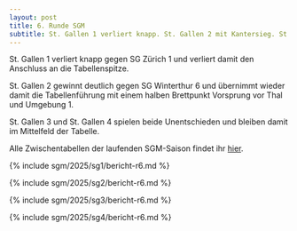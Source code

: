 ```yaml
---
layout: post
title: 6. Runde SGM
subtitle: St. Gallen 1 verliert knapp. St. Gallen 2 mit Kantersieg. St. Gallen 3 und 4 spielen Unentschieden.
---
```


St. Gallen 1 verliert knapp gegen SG Zürich 1 und verliert damit den Anschluss an die Tabellenspitze.

St. Gallen 2 gewinnt deutlich gegen SG Winterthur 6 und übernimmt wieder damit die Tabellenführung mit einem halben
Brettpunkt Vorsprung vor Thal und Umgebung 1.

St. Gallen 3 und St. Gallen 4 spielen beide Unentschieden und bleiben damit im Mittelfeld der Tabelle.

Alle Zwischentabellen der laufenden SGM-Saison findet ihr [hier](/sgm/2025/sg1).

{% include sgm/2025/sg1/bericht-r6.md %}

{% include sgm/2025/sg2/bericht-r6.md %}

{% include sgm/2025/sg3/bericht-r6.md %}

{% include sgm/2025/sg4/bericht-r6.md %}

<style>
table th, table td:nth-of-type(4) {
    white-space: nowrap;
}
</style>
